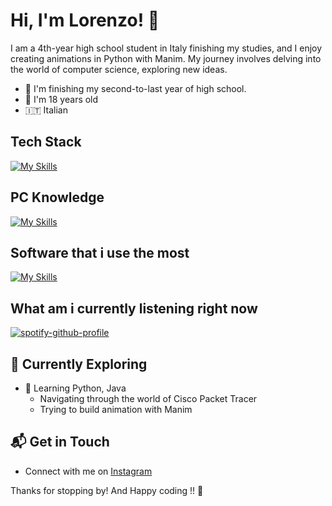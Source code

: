 # Hi, I'm Lorenzo! 👋

I am a 4th-year high school student in Italy finishing my studies, and I enjoy creating animations in Python with Manim. My journey involves delving into the world of computer science, exploring new ideas.

- 🔭 I'm finishing my second-to-last year of high school.
- 🎒 I'm 18 years old
- 🇮🇹 Italian


## Tech Stack
[![My Skills](https://skillicons.dev/icons?i=vscode,html,css,js,c,cpp,py,java,markdown)](https://skillicons.dev)

## PC Knowledge
[![My Skills](https://skillicons.dev/icons?i=arch,autocad,bash,linux,powershell,windows)](https://skillicons.dev)

## Software that i use the most
[![My Skills](https://skillicons.dev/icons?i=notion,vscode)](https://skillicons.dev)

## What am i currently listening right now
[![spotify-github-profile](https://spotify-github-profile.kittinanx.com/api/view?uid=31z3o6d4gcusz3j23rp4duzmdqoe&cover_image=true&theme=novatorem&show_offline=true&background_color=121212&interchange=true&bar_color=cdc412&bar_color_cover=true)](https://github.com/kittinan/spotify-github-profile)

## 🌱 Currently Exploring

- 🚀 Learning Python, Java
  - Navigating through the world of Cisco Packet Tracer
  - Trying to build animation with Manim
   

## 📬 Get in Touch

- Connect with me on [Instagram](https://instagram.com/st0rmosu)

Thanks for stopping by! And Happy coding !! 🚀





<!--

Here are some ideas to get you started:

- 🔭 I’m currently working on ...
- 🌱 I’m currently learning ...
- 👯 I’m looking to collaborate on ...
- 🤔 I’m looking for help with ...
- 💬 Ask me about ...
- 📫 How to reach me: ...
- 😄 Pronouns: ...
- ⚡ Fun fact: ...
-->
